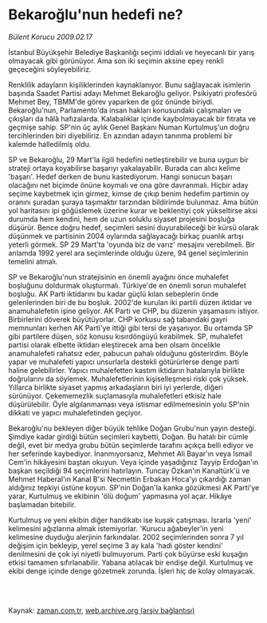 # Bekaroğlu'nun hedefi ne?

*Bülent Korucu 2009.02.17*

<td class="columnist-detail">
<p>İstanbul Büyükşehir Belediye Başkanlığı seçimi iddialı ve heyecanlı bir yarış olmayacak gibi görünüyor. Ama son iki seçimin aksine epey renkli geçeceğini söyleyebiliriz.</p>
<p>
<div id="haberMetinDiv">
<p>Renklilik adayların kişiliklerinden kaynaklanıyor. Bunu sağlayacak isimlerin başında Saadet Partisi adayı Mehmet Bekaroğlu geliyor. Psikiyatri profesörü Mehmet Bey, TBMM'de görev yaparken de göz önünde biriydi. Bekaroğlu'nun, Parlamento'da insan hakları konusundaki çalışmaları ve çıkışları da hâlâ hafızalarda. Kalabalıklar içinde kaybolmayacak bir fıtrata ve geçmişe sahip. SP'nin üç aylık Genel Başkanı Numan Kurtulmuş'un doğru tercihlerinden biri diyebiliriz. En azından adayın tanınma problemi bir kalemde halledilmiş oldu.
<p> SP ve Bekaroğlu, 29 Mart'la ilgili hedefini netleştirebilir ve buna uygun bir strateji ortaya koyabilirse başarıyı yakalayabilir. Burada can alıcı kelime 'başarı'. Hedef derken de bunu kastediyorum. Hangi sonucun başarı olacağını net biçimde önüne koymalı ve ona göre davranmalı. Hiçbir aday seçime kaybetmek için girmez, kimse de çıkıp benim hedefim partimin oy oranını şuradan şuraya taşımaktır tarzından bildirimde bulunmaz. Ama bütün yol haritasını ipi göğüslemek üzerine kurar ve beklentiyi çok yükseltirse aksi durumda hem kendini, hem de uzun soluklu siyaset projesini boşluğa düşürür. Bence doğru hedef, seçimleri sesini duyurabileceği bir kürsü olarak düşünmek ve partisinin 2004 oylarında sağlayacağı birkaç puanlık artışı yeterli görmek. SP 29 Mart'ta 'oyunda biz de varız' mesajını verebilmeli. Bir anlamda 1992 yerel ara seçimlerinde olduğu üzere, 94 genel seçimlerinin temelini atmalı.
<p> SP ve Bekaroğlu'nun stratejisinin en önemli ayağını önce muhalefet boşluğunu doldurmak oluşturmalı. Türkiye'de en önemli sorun muhalefet boşluğu. AK Parti iktidarını bu kadar güçlü kılan sebeplerin önde gelenlerinden biri de bu boşluk. 2002'de kurulan iki partili düzen iktidar ve anamuhalefetin işine geliyor. AK Parti ve CHP, bu düzenin yaşamasını istiyor. Birbirlerini döverek büyütüyorlar. CHP korkusu sağ tabandaki gayri memnunları kerhen AK Parti'ye ittiği gibi tersi de yaşanıyor. Bu ortamda SP gibi partilere düşen, söz konusu kısırdöngüyü kırabilmek. SP, muhalefet partisi olarak elbette iktidarı eleştirecek ama ben olsam öncelikle anamuhalefeti rahatsız eder, pabucun pahalı olduğunu gösterirdim. Böyle yapar ve muhalefeti yapıcı unsurlarla destekli götürürlerse denge parti haline gelebilirler. Yapıcı muhalefetten kastım iktidarın hatalarıyla birlikte doğrularını da söylemek. Muhalefetlerinin kişiselleşmesi riski çok yüksek. Yıllarca birlikte siyaset yapmış arkadaşların biri iyi yerlerde, diğeri sürünüyor. Çekememezlik suçlamasıyla muhalefetleri etkisiz hale düşürülebilir. Öyle algılanmaması veya istismar edilmemesinin yolu SP'nin dikkati ve yapıcı muhalefetinden geçiyor.
<p> Bekaroğlu'nu bekleyen diğer büyük tehlike Doğan Grubu'nun yayın desteği. Şimdiye kadar girdiği bütün seçimleri kaybetti, Doğan. Bu hatalı bir cümle değil, evet bir medya grubu bütün seçimlerde tarafını açıkça belli ediyor ve her seferinde kaybediyor. İnanmıyorsanız, Mehmet Ali Bayar'ın veya İsmail Cem'in hikâyesini baştan okuyun. Veya içinde yaşadığınız Tayyip Erdoğan'ın başkan seçildiği 94 seçimlerini hatırlayın. Tuncay Özkan'ın Kanaltürk'ü ve Mehmet Haberal'ın Kanal B'si Necmettin Erbakan Hoca'yı çıkardığı zaman aldığınız tepkiyi üstüne koyun. SP'nin Doğan'la kanka gözükmesi AK Parti'ye yarar, Kurtulmuş ve ekibinin 'ölü doğum' yapmasına yol açar. Hikâye başlamadan bitebilir.
<p>Kurtulmuş ve yeni ekibin diğer handikabı ise kuşak çatışması. Israrla 'yeni' kelimesini ağızlarına almak istemiyorlar. 'Kurucu ağabeyler'in yeni kelimesine duyduğu alerjinin farkındalar. 2002 seçimlerinden sonra 7 yıl değişim için bekleyip, yerel seçime 3 ay kala 'hadi göster kendini' denilmesini de çok iyi niyetli bulmuyorum. Parti çok büyürse eski kuşağın etkisi tamamen sıfırlanabilir. Yabana atılacak bir endişe değil. Kurtulmuş ve ekibi denge içinde denge gözetmek zorunda. İşleri hiç de kolay olmayacak.</p></p></p></p></p></div>
</p>


<p><br>
		 </br></p></td>

Kaynak: [zaman.com.tr](http://zaman.com.tr/yazar.do?yazino=816033), [web.archive.org (arşiv bağlantısı)](http://web.archive.org/web/20111003195817/http://www.zaman.com.tr:80/yazar.do?yazino=816033)
